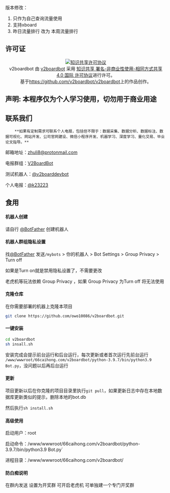 版本修改：
1. 只作为自己查询流量使用
2. 支持xboard
3. 昨日流量排行 改为 本周流量排行



## 许可证

<p align="center">
<a rel="license" href="http://creativecommons.org/licenses/by-nc-sa/4.0/"><img alt="知识共享许可协议" style="border-width:0" src="https://i.creativecommons.org/l/by-nc-sa/4.0/88x31.png" /></a><br /><span xmlns:dct="http://purl.org/dc/terms/" property="dct:title">v2boardbot</span> 由 <a xmlns:cc="http://creativecommons.org/ns#" href="https://github.com/v2boardbot/v2boardbot" property="cc:attributionName" rel="cc:attributionURL">v2boardbot</a> 采用 <a rel="license" href="http://creativecommons.org/licenses/by-nc-sa/4.0/">知识共享 署名-非商业性使用-相同方式共享 4.0 国际 许可协议</a>进行许可。<br />基于<a xmlns:dct="http://purl.org/dc/terms/" href="https://github.com/v2boardbot/v2boardbot" rel="dct:source">https://github.com/v2boardbot/v2boardbot</a>上的作品创作。
</p>



## 声明: 本程序仅为个人学习使用，切勿用于商业用途



## 联系我们

		**如果有定制需求可联系个人电报，包括但不限于：数据采集、数据分析、数据标注、数据可视化、网站开发、公司官网建设、微信小程序开发、机器学习、深度学习、量化交易、毕业论文指导。**

邮箱地址：[zhuli8@protonmail.com](zhuli8@protonmail.com)

电报群组：[V2BoardBot](https://t.me/+LxVTX8H1Ca1mNDY1)

测试机器人：[@v2boarddevbot](https://t.me/v2boarddevbot)

个人电报：[@k23223](https://t.me/k23223)



## 食用

#### 机器人创建

请自行 [@BotFather](https://t.me/BotFather) 创建机器人

#### 机器人群组隐私设置

找[@BotFather](https://t.me/BotFather) 发送`/mybots` > 你的机器人 > Bot Settings > Group Privacy > Turn off

如果是Turn on就是禁用隐私设置了，不需要更改

老虎机等玩法依赖 Group Privacy ，如果 Group Privacy 为Turn off 将无法使用

#### 克隆仓库

在你需要部署的机器上克隆本项目

```bash
git clone https://github.com/owo10086/v2boardbot.git
```

#### 一键安装

```bash
cd v2boardbot
sh insall.sh
```

安装完成会提示前台运行和后台运行，每次更新或者首次运行先前台运行 `/www/wwwroot/66caihong.com/v2boardbot/python-3.9.7/bin/python3.9 Bot.py`，没问题以后再后台运行

#### 更新

项目更新以后在你克隆的项目目录里执行`git pull`，如果更新日志中存在本地数据库更新类似的提示，删除本地的bot.db

然后执行`sh install.sh`

#### 高级使用

启动用户：root

启动命令：/www/wwwroot/66caihong.com/v2boardbot/python-3.9.7/bin/python3.9 Bot.py`

进程目录：/www/wwwroot/66caihong.com/v2boardbot/

#### 防白痴说明

在群内发送 设置为开奖群 可开启老虎机 可单独建一个专门开奖群
